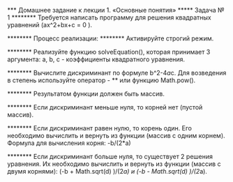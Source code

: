 *** Домашнее задание к лекции 1. «Основные понятия»
***** Задача № 1
******** Требуется написать программу для решения квадратных уравнений (ax^2+bx+c = 0 ).

******** Процесс реализации:
******** Активируйте строгий режим.

******** Реализуйте функцию solveEquation(), которая принимает 3 аргумента: a, b, c - коэффициенты квадратного уравнения.

******** Вычислите дискриминант по формуле b^2-4*a*c. Для возведения в степень используйте оператор - ** или функцию Math.pow().

******** Результатом функции должен быть массив.

******** Если дискриминант меньше нуля, то корней нет (пустой массив).

******** Если дискриминант равен нулю, то корень один. Его необходимо вычислить и вернуть из функции (массив с одним корнем). Формула для вычисления корня: -b/(2*a)

******** Если дискриминант больше нуля, то существует 2 решения уравнения. Их необходимо вычислить и вернуть из функции (массив с двумя корнями): (-b + Math.sqrt(d) )/(2*a) и (-b - Math.sqrt(d) )/(2*a).